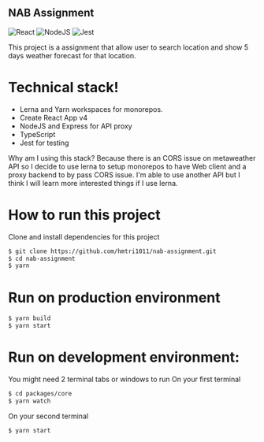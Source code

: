 ## NAB Assignment

![React](https://img.shields.io/badge/React-%5E17.0.1-brightgreen?style=flat-square&logo=react) ![NodeJS](https://img.shields.io/badge/Node-stable-brightgreen?style=flat-square&logo=node.js) ![Jest](https://img.shields.io/badge/Jest-%5E26.6.3-red?style=flat-square&logo=jest&logoColor=red)

This project is a assignment that allow user to search location and show 5 days weather forecast for that location.

# Technical stack!

- Lerna and Yarn workspaces for monorepos.
- Create React App v4
- NodeJS and Express for API proxy
- TypeScript
- Jest for testing

Why am I using this stack? Because there is an CORS issue on metaweather API so I decide to use lerna to setup monorepos to have Web client and a proxy backend to by pass CORS issue. I'm able to use another API but I think I will learn more interested things if I use lerna.

# How to run this project

Clone and install dependencies for this project

```sh
$ git clone https://github.com/hmtri1011/nab-assignment.git
$ cd nab-assignment
$ yarn
```

# Run on production environment

```sh
$ yarn build
$ yarn start
```

# Run on development environment:

You might need 2 terminal tabs or windows to run
On your first terminal

```sh
$ cd packages/core
$ yarn watch
```

On your second terminal

```sh
$ yarn start
```
